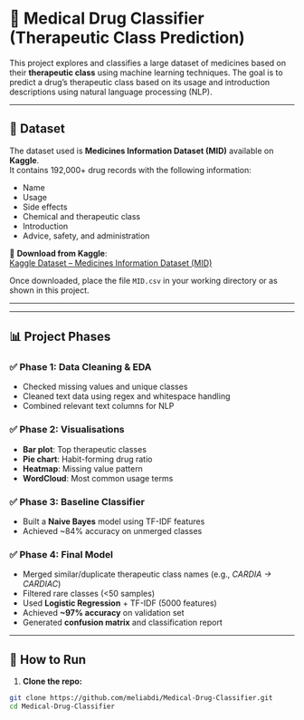# 🧬 Medical Drug Classifier (Therapeutic Class Prediction)

This project explores and classifies a large dataset of medicines based on their **therapeutic class** using machine learning techniques. The goal is to predict a drug’s therapeutic class based on its usage and introduction descriptions using natural language processing (NLP).

---

## 📂 Dataset

The dataset used is **Medicines Information Dataset (MID)** available on **Kaggle**.  
It contains 192,000+ drug records with the following information:
- Name
- Usage
- Side effects
- Chemical and therapeutic class
- Introduction
- Advice, safety, and administration

🔗 **Download from Kaggle**:  
[Kaggle Dataset – Medicines Information Dataset (MID)](https://www.kaggle.com/datasets/saurav9786/medicines-information-dataset)

Once downloaded, place the file `MID.csv` in your working directory or as shown in this project.

---


---

## 📊 Project Phases

### ✅ Phase 1: Data Cleaning & EDA
- Checked missing values and unique classes
- Cleaned text data using regex and whitespace handling
- Combined relevant text columns for NLP

### ✅ Phase 2: Visualisations
- **Bar plot**: Top therapeutic classes
- **Pie chart**: Habit-forming drug ratio
- **Heatmap**: Missing value pattern
- **WordCloud**: Most common usage terms

### ✅ Phase 3: Baseline Classifier
- Built a **Naive Bayes** model using TF-IDF features
- Achieved ~84% accuracy on unmerged classes

### ✅ Phase 4: Final Model
- Merged similar/duplicate therapeutic class names (e.g., *CARDIA → CARDIAC*)
- Filtered rare classes (<50 samples)
- Used **Logistic Regression** + TF-IDF (5000 features)
- Achieved **~97% accuracy** on validation set
- Generated **confusion matrix** and classification report

---

## 🚀 How to Run

1. **Clone the repo:**
```bash
git clone https://github.com/meliabdi/Medical-Drug-Classifier.git
cd Medical-Drug-Classifier


